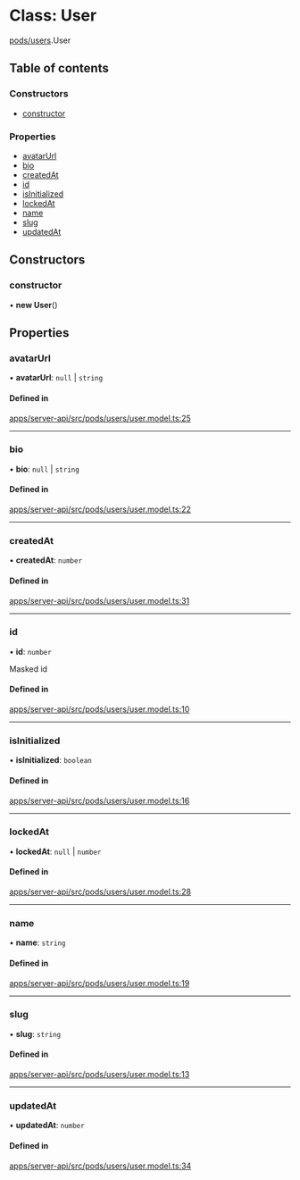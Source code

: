 # Class: User

[pods/users](../modules/pods_users.md).User

## Table of contents

### Constructors

- [constructor](pods_users.User.md#constructor)

### Properties

- [avatarUrl](pods_users.User.md#avatarurl)
- [bio](pods_users.User.md#bio)
- [createdAt](pods_users.User.md#createdat)
- [id](pods_users.User.md#id)
- [isInitialized](pods_users.User.md#isinitialized)
- [lockedAt](pods_users.User.md#lockedat)
- [name](pods_users.User.md#name)
- [slug](pods_users.User.md#slug)
- [updatedAt](pods_users.User.md#updatedat)

## Constructors

### <a id="constructor" name="constructor"></a> constructor

• **new User**()

## Properties

### <a id="avatarurl" name="avatarurl"></a> avatarUrl

• **avatarUrl**: `null` \| `string`

#### Defined in

[apps/server-api/src/pods/users/user.model.ts:25](https://github.com/brickdoc/brickdoc/blob/master/apps/server-api/src/pods/users/user.model.ts#L25)

---

### <a id="bio" name="bio"></a> bio

• **bio**: `null` \| `string`

#### Defined in

[apps/server-api/src/pods/users/user.model.ts:22](https://github.com/brickdoc/brickdoc/blob/master/apps/server-api/src/pods/users/user.model.ts#L22)

---

### <a id="createdat" name="createdat"></a> createdAt

• **createdAt**: `number`

#### Defined in

[apps/server-api/src/pods/users/user.model.ts:31](https://github.com/brickdoc/brickdoc/blob/master/apps/server-api/src/pods/users/user.model.ts#L31)

---

### <a id="id" name="id"></a> id

• **id**: `number`

Masked id

#### Defined in

[apps/server-api/src/pods/users/user.model.ts:10](https://github.com/brickdoc/brickdoc/blob/master/apps/server-api/src/pods/users/user.model.ts#L10)

---

### <a id="isinitialized" name="isinitialized"></a> isInitialized

• **isInitialized**: `boolean`

#### Defined in

[apps/server-api/src/pods/users/user.model.ts:16](https://github.com/brickdoc/brickdoc/blob/master/apps/server-api/src/pods/users/user.model.ts#L16)

---

### <a id="lockedat" name="lockedat"></a> lockedAt

• **lockedAt**: `null` \| `number`

#### Defined in

[apps/server-api/src/pods/users/user.model.ts:28](https://github.com/brickdoc/brickdoc/blob/master/apps/server-api/src/pods/users/user.model.ts#L28)

---

### <a id="name" name="name"></a> name

• **name**: `string`

#### Defined in

[apps/server-api/src/pods/users/user.model.ts:19](https://github.com/brickdoc/brickdoc/blob/master/apps/server-api/src/pods/users/user.model.ts#L19)

---

### <a id="slug" name="slug"></a> slug

• **slug**: `string`

#### Defined in

[apps/server-api/src/pods/users/user.model.ts:13](https://github.com/brickdoc/brickdoc/blob/master/apps/server-api/src/pods/users/user.model.ts#L13)

---

### <a id="updatedat" name="updatedat"></a> updatedAt

• **updatedAt**: `number`

#### Defined in

[apps/server-api/src/pods/users/user.model.ts:34](https://github.com/brickdoc/brickdoc/blob/master/apps/server-api/src/pods/users/user.model.ts#L34)
